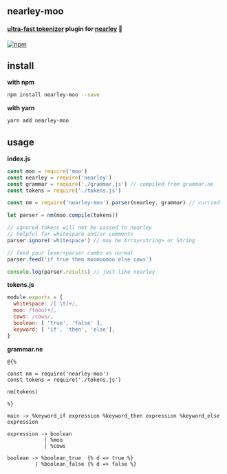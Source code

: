 ## nearley-moo
#### [ultra-fast tokenizer](https://github.com/tjvr/moo) plugin for [nearley](https://github.com/Hardmath123/nearley) :cow2:

[![npm](https://img.shields.io/npm/v/nearley-moo.svg)](https://npmjs.com/package/nearley-moo)

## install

**with npm**
```sh
npm install nearley-moo --save
```

**with yarn**
```sh
yarn add nearley-moo
```

## usage

**index.js**
```js
const moo = require('moo')
const nearley = require('nearley')
const grammar = require('./grammar.js') // compiled from grammar.ne
const tokens = require('./tokens.js')

const nm = require('nearley-moo').parser(nearley, grammar) // curried

let parser = nm(moo.compile(tokens))

// ignored tokens will not be passed to nearley
// helpful for whitespace and/or comments
parser.ignore('whitespace') // may be Array<string> or String

// feed your lexer+parser combo as normal
parser.feed('if true then moomoomoo else cows')

console.log(parser.results) // just like nearley
```

**tokens.js**
```js
module.exports = {
  whitespace: /[ \t]+/,
  moo: /(moo)+/,
  cows: /cows/,
  boolean: [ 'true', 'false' ],
  keyword: [ 'if', 'then', 'else'],
}
```

**grammar.ne**
```ne
@{%

const nm = require('nearley-moo')
const tokens = require('./tokens.js')

nm(tokens)

%}

main -> %keyword_if expression %keyword_then expression %keyword_else expression

expression -> boolean
            | %moo
            | %cows

boolean -> %boolean_true  {% d => true %}
         | %boolean_false {% d => false %}
```
